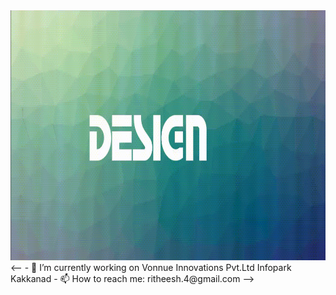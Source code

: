 <img src="https://raw.githubusercontent.com/aagarwal1012/Animated-Text-Kit/master/display/cover.gif" width="1080" height="400" />
<--
- 🔭 I’m currently working on Vonnue Innovations Pvt.Ltd Infopark Kakkanad
- 📫 How to reach me: ritheesh.4@gmail.com
-->
